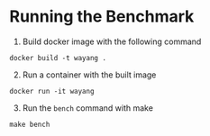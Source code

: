 # Running the Benchmark

1. Build docker image with the following command

```
docker build -t wayang .
```

2. Run a container with the built image

```
docker run -it wayang
```

3. Run the `bench` command with make

```
make bench
```

